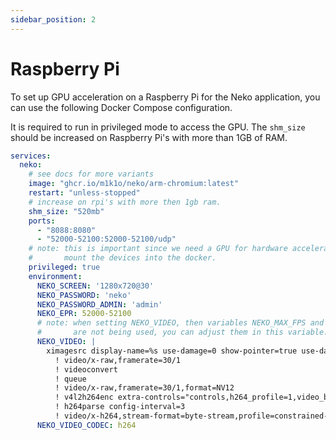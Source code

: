 ```yaml
---
sidebar_position: 2
---
```


# Raspberry Pi


To set up GPU acceleration on a Raspberry Pi for the Neko application, you can use the following Docker Compose configuration.

It is required to run in privileged mode to access the GPU. The `shm_size` should be increased on Raspberry Pi's with more than 1GB of RAM.

```yaml
services:
  neko:
    # see docs for more variants
    image: "ghcr.io/m1k1o/neko/arm-chromium:latest"
    restart: "unless-stopped"
    # increase on rpi's with more then 1gb ram.
    shm_size: "520mb"
    ports:
      - "8088:8080"
      - "52000-52100:52000-52100/udp"
    # note: this is important since we need a GPU for hardware acceleration alternatively
    #       mount the devices into the docker.
    privileged: true
    environment:
      NEKO_SCREEN: '1280x720@30'
      NEKO_PASSWORD: 'neko'
      NEKO_PASSWORD_ADMIN: 'admin'
      NEKO_EPR: 52000-52100
      # note: when setting NEKO_VIDEO, then variables NEKO_MAX_FPS and NEKO_VIDEO_BITRATE
      #       are not being used, you can adjust them in this variable.
      NEKO_VIDEO: |
        ximagesrc display-name=%s use-damage=0 show-pointer=true use-damage=false
          ! video/x-raw,framerate=30/1
          ! videoconvert
          ! queue
          ! video/x-raw,framerate=30/1,format=NV12
          ! v4l2h264enc extra-controls="controls,h264_profile=1,video_bitrate=1250000;"
          ! h264parse config-interval=3
          ! video/x-h264,stream-format=byte-stream,profile=constrained-baseline
      NEKO_VIDEO_CODEC: h264
```
